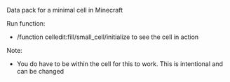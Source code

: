 Data pack for a minimal cell in Minecraft

Run function: 
* /function celledit:fill/small_cell/initialize
to see the cell in action

Note: 
* You do have to be within the cell for this to work. This is intentional and can be changed
